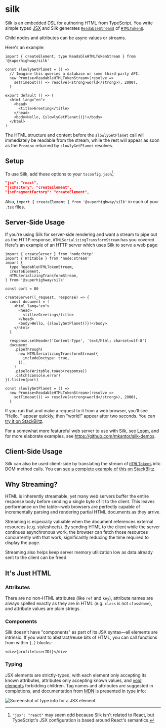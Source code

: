 # silk

Silk is an embedded DSL for authoring HTML from TypeScript. You write simple
typed [JSX][jsx] and Silk generates [`ReadableStream`s][readable-stream] of
[`HTMLToken`s][html-tokens].

Child nodes and attributes can be async values or streams.

Here's an example:

```tsx
import { createElement, type ReadableHTMLTokenStream } from '@superhighway/silk'

const slowlyGetPlanet = () =>
  // Imagine this queries a database or some third-party API.
  new Promise<ReadableHTMLTokenStream>(resolve =>
    setTimeout(() => resolve(<strong>world</strong>), 2000),
  )

export default () => (
  <html lang="en">
    <head>
      <title>Greeting</title>
    </head>
    <body>Hello, {slowlyGetPlanet()}!</body>
  </html>
)
```

The HTML structure and content before the `slowlyGetPlanet` call will
immediately be readable from the stream, while the rest will appear as soon as
the `Promise` returned by `slowlyGetPlanet` resolves.

## Setup

To use Silk, add these options to your `tsconfig.json`[^1]:
```json
"jsx": "react",
"jsxFactory": "createElement",
"jsxFragmentFactory": "createElement",
```

Also, `import { createElement } from '@superhighway/silk'` in each of your
`.tsx` files.

## Server-Side Usage

If you're using Silk for server-side rendering and want a stream to pipe out as
the HTTP response, `HTMLSerializingTransformStream` has you covered. Here's an
example of an HTTP server which uses Silk to serve a web page:

```tsx
import { createServer } from 'node:http'
import { Writable } from 'node:stream'
import {
  type ReadableHTMLTokenStream,
  createElement,
  HTMLSerializingTransformStream,
} from '@superhighway/silk'

const port = 80

createServer((_request, response) => {
  const document = (
    <html lang="en">
      <head>
        <title>Greeting</title>
      </head>
      <body>Hello, {slowlyGetPlanet()}!</body>
    </html>
  )

  response.setHeader('Content-Type', 'text/html; charset=utf-8')
  document
    .pipeThrough(
      new HTMLSerializingTransformStream({
        includeDoctype: true,
      }),
    )
    .pipeTo(Writable.toWeb(response))
    .catch(console.error)
}).listen(port)

const slowlyGetPlanet = () =>
  new Promise<ReadableHTMLTokenStream>(resolve =>
    setTimeout(() => resolve(<strong>world</strong>), 2000),
  )
```

If you run that and make a request to it from a web browser, you'll see "Hello,
" appear quickly, then "world!" appear after two seconds. You can [try it on
StackBlitz][silk-example-server-stackblitz].

For a somewhat more featureful web server to use with Silk, see [Loom][loom],
and for more elaborate examples, see <https://github.com/mkantor/silk-demos>.

## Client-Side Usage

Silk can also be used client-side by translating the stream of
[`HTMLToken`s][html-tokens] into DOM method calls. You can [see a complete
example of this on StackBlitz][silk-example-client-stackblitz].

## Why Streaming?

HTML is inherently streamable, yet many web servers buffer the entire response
body before sending a single byte of it to the client. This leaves performance
on the table—web browsers are perfectly capable of incrementally parsing and
rendering partial HTML documents as they arrive.

Streaming is especially valuable when the document references external resources
(e.g. stylesheets). By sending HTML to the client while the server continues
asynchronous work, the browser can fetch those resources concurrently with that
work, significantly reducing the time required to display the page.

Streaming also helps keep server memory utilization low as data already sent to
the client can be freed.

## It's Just HTML

### Attributes

There are no non-HTML attributes (like `ref` and `key`), attribute names are
always spelled exactly as they are in HTML (e.g. `class` is not `className`),
and attribute values are plain strings.

### Components

Silk doesn't have "components" as part of its JSX syntax—all elements are
intrinsic. If you want to abstract/reuse bits of HTML, you can call functions
from within `{…}` blocks:

```tsx
<div>{profile(userID)}</div>
```

### Typing

JSX elements are strictly-typed, with each element only accepting its known
attributes, attributes only accepting known values, and [void
elements][void-elements] forbidding children. Tag names and attributes are
suggested in completions, and documentation from [MDN][mdn] is presented in type
info:

![Screenshot of type info for a JSX
element](./media/element-type-info-screenshot.png)

[^1]: `"jsx": "react"` may seem odd because Silk isn't related to React, but
TypeScript's JSX configuration is based around React's semantics.

[jsx]: https://facebook.github.io/jsx/
[loom]: https://github.com/mkantor/loom
[readable-stream]: https://developer.mozilla.org/en-US/docs/Web/API/ReadableStream
[mdn]: https://developer.mozilla.org/
[html-tokens]: ./src/htmlToken.ts
[silk-example-server-stackblitz]: https://stackblitz.com/edit/silk-example-server?file=src%2Findex.tsx
[silk-example-client-stackblitz]: https://stackblitz.com/edit/silk-example-client?file=index.html,src%2Findex.tsx
[void-elements]: https://html.spec.whatwg.org/#void-elements
